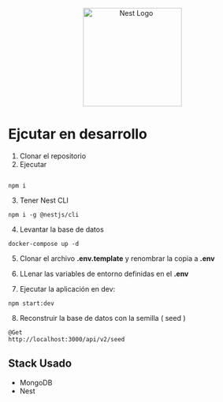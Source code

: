 <p align="center">
  <a href="http://nestjs.com/" target="blank"><img src="https://nestjs.com/img/logo-small.svg" width="200" alt="Nest Logo" /></a>
</p>

# Ejcutar en desarrollo
1. Clonar el repositorio
2. Ejecutar
 ```
 
 npm i

 ```

3. Tener Nest CLI
```
npm i -g @nestjs/cli
```

4. Levantar la base de datos
```
docker-compose up -d
```

5. Clonar el archivo __.env.template__ y renombrar la copia a __.env__

6. LLenar las variables de entorno definidas en el __.env__

7. Ejecutar la aplicación en dev: 
```
npm start:dev
```

8. Reconstruir la base de datos con la semilla ( seed )
```
@Get
http://localhost:3000/api/v2/seed
```

## Stack Usado
 * MongoDB
 * Nest
 